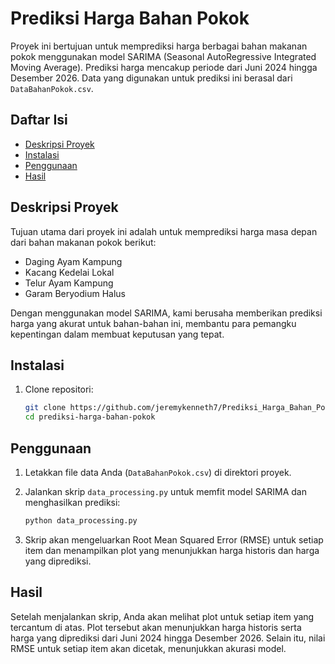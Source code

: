 # Prediksi Harga Bahan Pokok

Proyek ini bertujuan untuk memprediksi harga berbagai bahan makanan pokok menggunakan model SARIMA (Seasonal AutoRegressive Integrated Moving Average). Prediksi harga mencakup periode dari Juni 2024 hingga Desember 2026. Data yang digunakan untuk prediksi ini berasal dari `DataBahanPokok.csv`.

## Daftar Isi
- [Deskripsi Proyek](#deskripsi-proyek)
- [Instalasi](#instalasi)
- [Penggunaan](#penggunaan)
- [Hasil](#hasil)

## Deskripsi Proyek

Tujuan utama dari proyek ini adalah untuk memprediksi harga masa depan dari bahan makanan pokok berikut:
- Daging Ayam Kampung
- Kacang Kedelai Lokal
- Telur Ayam Kampung
- Garam Beryodium Halus

Dengan menggunakan model SARIMA, kami berusaha memberikan prediksi harga yang akurat untuk bahan-bahan ini, membantu para pemangku kepentingan dalam membuat keputusan yang tepat.

## Instalasi

1. Clone repositori:
    ```sh
    git clone https://github.com/jeremykenneth7/Prediksi_Harga_Bahan_Pokok.git
    cd prediksi-harga-bahan-pokok
    ```

## Penggunaan

1. Letakkan file data Anda (`DataBahanPokok.csv`) di direktori proyek.

2. Jalankan skrip `data_processing.py` untuk memfit model SARIMA dan menghasilkan prediksi:
    ```sh
    python data_processing.py
    ```

3. Skrip akan mengeluarkan Root Mean Squared Error (RMSE) untuk setiap item dan menampilkan plot yang menunjukkan harga historis dan harga yang diprediksi.

## Hasil

Setelah menjalankan skrip, Anda akan melihat plot untuk setiap item yang tercantum di atas. Plot tersebut akan menunjukkan harga historis serta harga yang diprediksi dari Juni 2024 hingga Desember 2026. Selain itu, nilai RMSE untuk setiap item akan dicetak, menunjukkan akurasi model.
